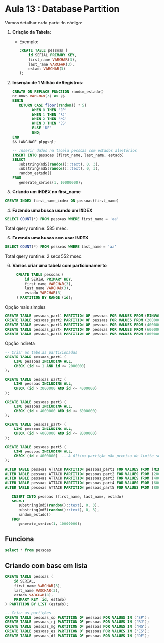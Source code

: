 # Aula 13 : Database Partition

Vamos detalhar cada parte do código:

1. **Criação da Tabela:**
   - Exemplo:
     ```sql
     CREATE TABLE pessoas (
         id SERIAL PRIMARY KEY,
         first_name VARCHAR(3),
         last_name VARCHAR(3),
         estado VARCHAR(3)
     );
     ```

2. **Inserção de 1 Milhão de Registros:**

   ```sql
   CREATE OR REPLACE FUNCTION random_estado()
   RETURNS VARCHAR(3) AS $$
   BEGIN
      RETURN CASE floor(random() * 5)
            WHEN 0 THEN 'SP'
            WHEN 1 THEN 'RJ'
            WHEN 2 THEN 'MG'
            WHEN 3 THEN 'ES'
            ELSE 'DF'
            END;
   END;
   $$ LANGUAGE plpgsql;

   -- Inserir dados na tabela pessoas com estados aleatórios
   INSERT INTO pessoas (first_name, last_name, estado)
   SELECT 
      substring(md5(random()::text), 0, 3),
      substring(md5(random()::text), 0, 3),
      random_estado()
   FROM 
      generate_series(1, 10000000);
     ```

3. **Criando um INDEX no first_name**

```sql
CREATE INDEX first_name_index ON pessoas(first_name)
```

4. **Fazendo  uma busca usando um INDEX**

```sql
SELECT COUNT(*) FROM pessoas WHERE first_name = 'aa'
```

Total query runtime: 585 msec.

5. **Fazendo  uma busca sem usar INDEX**

```sql
SELECT COUNT(*) FROM pessoas WHERE last_name = 'aa'
```

Total query runtime: 2 secs 552 msec.

6. **Vamos criar uma tabela com particionamento**


```sql
     CREATE TABLE pessoas (
         id SERIAL PRIMARY KEY,
         first_name VARCHAR(3),
         last_name VARCHAR(3),
         estado VARCHAR(3)
     ) PARTITION BY RANGE (id);
```

Opção mais simples

```sql
CREATE TABLE pessoas_part1 PARTITION OF pessoas FOR VALUES FROM (MINVALUE) TO (2000001);
CREATE TABLE pessoas_part2 PARTITION OF pessoas FOR VALUES FROM (2000001) TO (4000001);
CREATE TABLE pessoas_part3 PARTITION OF pessoas FOR VALUES FROM (4000001) TO (6000001);
CREATE TABLE pessoas_part4 PARTITION OF pessoas FOR VALUES FROM (6000001) TO (8000001);
CREATE TABLE pessoas_part5 PARTITION OF pessoas FOR VALUES FROM (8000001) TO (MAXVALUE);
```

Opção indireta

```sql
-- Criar as tabelas particionadas
CREATE TABLE pessoas_part1 (
    LIKE pessoas INCLUDING ALL,
    CHECK (id >= 1 AND id <= 2000000)
);

CREATE TABLE pessoas_part2 (
    LIKE pessoas INCLUDING ALL,
    CHECK (id > 2000000 AND id <= 4000000)
);

CREATE TABLE pessoas_part3 (
    LIKE pessoas INCLUDING ALL,
    CHECK (id > 4000000 AND id <= 6000000)
);

CREATE TABLE pessoas_part4 (
    LIKE pessoas INCLUDING ALL,
    CHECK (id > 6000000 AND id <= 8000000)
);

CREATE TABLE pessoas_part5 (
    LIKE pessoas INCLUDING ALL,
    CHECK (id > 8000000)  -- A última partição não precisa de limite superior
);
```

```sql
ALTER TABLE pessoas ATTACH PARTITION pessoas_part1 FOR VALUES FROM (MINVALUE) TO (2000001);
ALTER TABLE pessoas ATTACH PARTITION pessoas_part2 FOR VALUES FROM (2000001) TO (4000001);
ALTER TABLE pessoas ATTACH PARTITION pessoas_part3 FOR VALUES FROM (4000001) TO (6000001);
ALTER TABLE pessoas ATTACH PARTITION pessoas_part4 FOR VALUES FROM (6000001) TO (8000001);
ALTER TABLE pessoas ATTACH PARTITION pessoas_part5 FOR VALUES FROM (8000001) TO (MAXVALUE);
```

```sql
   INSERT INTO pessoas (first_name, last_name, estado)
   SELECT 
      substring(md5(random()::text), 0, 3),
      substring(md5(random()::text), 0, 3),
      random_estado()
   FROM 
      generate_series(1, 10000000);
```

## Funciona

```sql
select * from pessoas
```


## Criando com base em lista

```sql
CREATE TABLE pessoas (
    id SERIAL,
    first_name VARCHAR(3),
    last_name VARCHAR(3),
    estado VARCHAR(3),
    PRIMARY KEY (id, estado)
) PARTITION BY LIST (estado);

-- Criar as partições
CREATE TABLE pessoas_sp PARTITION OF pessoas FOR VALUES IN ('SP');
CREATE TABLE pessoas_rj PARTITION OF pessoas FOR VALUES IN ('RJ');
CREATE TABLE pessoas_mg PARTITION OF pessoas FOR VALUES IN ('MG');
CREATE TABLE pessoas_es PARTITION OF pessoas FOR VALUES IN ('ES');
CREATE TABLE pessoas_df PARTITION OF pessoas FOR VALUES IN ('DF');
```